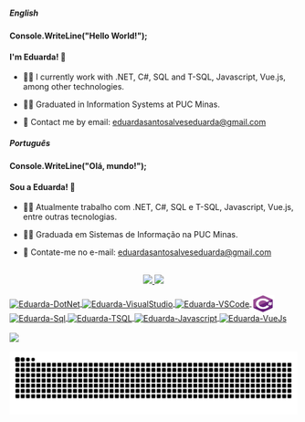 <h5>English</h5>
<h4>Console.WriteLine("Hello World!");</h4>
<h4>I'm Eduarda! 👋</h4>
   
- 👩‍💻 I currently work with .NET, C#, SQL and T-SQL, Javascript, Vue.js, among other technologies.

- 👩‍🎓  Graduated in Information Systems at PUC Minas.
 
- 📧 Contact me by email: eduardasantosalveseduarda@gmail.com

<h5>Português</h5>
<h4>Console.WriteLine("Olá, mundo!");</h4>
<h4>Sou a Eduarda! 👋</h4>

- 👩‍💻 Atualmente trabalho com .NET, C#, SQL e T-SQL, Javascript, Vue.js, entre outras tecnologias.

- 👩‍🎓  Graduada em Sistemas de Informação na PUC Minas.

- 📧 Contate-me no e-mail: eduardasantosalveseduarda@gmail.com
<br>
<div align="center">
  <a href="https://github.com/eduardaalv">
   <img height="180em" src="https://github-readme-stats.vercel.app/api?username=eduardaalv&show_icons=true&theme=dracula&include_all_commits=true&count_private=true"/>
  <img height="180em" src="https://github-readme-stats.vercel.app/api/top-langs/?username=eduardaalv&layout=compact&langs_count=7&theme=dracula"/>
</div>

<div style="display: inline_block"><br>
  <img align="center" alt="Eduarda-DotNet" height="30" width="40" src="https://cdn.jsdelivr.net/gh/devicons/devicon/icons/dotnetcore/dotnetcore-original.svg" />
  <img align="center" alt="Eduarda-VisualStudio" height="30" width="40" src="https://cdn.jsdelivr.net/gh/devicons/devicon/icons/visualstudio/visualstudio-plain.svg" />
  <img align="center" alt="Eduarda-VSCode" height="30" width="30" src="https://code.visualstudio.com/assets/images/code-stable.png" />
  <img align="center" alt="Eduarda-Csharp" height="30" width="40" src="https://raw.githubusercontent.com/devicons/devicon/master/icons/csharp/csharp-original.svg">
  <img align="center" alt="Eduarda-Sql" height="30" width="40" src="https://symbols.getvecta.com/stencil_28/61_sql-database-generic.90b41636a8.svg" />
  <img align="center" alt="Eduarda-TSQL" height="30" width="30" src="https://encrypted-tbn0.gstatic.com/images?q=tbn:ANd9GcTW5GNkQYXw2-n0lInUQMI7FUT6B9zWU6Hz9HcBBms6rvVV-RzOWB4IsSCw01dwbSt59C4&usqp=CAU" />
  <img align="center" alt="Eduarda-Javascript" height="30" width="40" src="https://cdn.jsdelivr.net/gh/devicons/devicon/icons/javascript/javascript-original.svg" />
  <img align="center" alt="Eduarda-VueJs" height="30" width="40" src="https://cdn.jsdelivr.net/gh/devicons/devicon/icons/vuejs/vuejs-original.svg" />
</div>
 
<div style="display: inline_block"><br>
  <a href="https://www.linkedin.com/in/eduarda-santos-alves/" target="_blank"><img src="https://img.shields.io/badge/-LinkedIn-%230077B5?style=for-the-badge&logo=linkedin&logoColor=white" target="_blank"></a>
  
  ![Snake animation](https://github.com/EduardaAlv/EduardaAlv/blob/output/github-contribution-grid-snake.svg)
</div>
 
